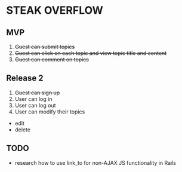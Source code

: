 # STEAK OVERFLOW

## MVP

1. ~~Guest can submit topics~~
2. ~~Guest can click on each topic and view topic title and content~~
3. ~~Guest can comment on topics~~

## Release 2

1. ~~Guest can sign up~~
2. User can log in
3. User can log out
4. User can modify their topics
  * edit
  * delete


## TODO

- research how to use link_to for non-AJAX JS functionality in Rails